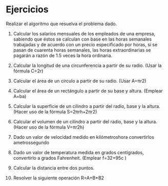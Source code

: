 # Ejercicios
Realizar el algoritmo que resuelva el problema dado.  
1. Calcular los salarios mensuales de los empleados de una empresa, sabiendo que éstos se calculan con base en las horas semanales trabajadas y de acuerdo con un precio especificado por horas, si se pasan de cuarenta horas semanales, las horas extraordinarias se pagarán a razón de 1.5 veces la hora ordinaria.

1. Calcular la longitud de una circunferencia a partir de su radio. (Usar la fórmula C=2r)

1. Calcular el área de un círculo a partir de su radio. (Usar A=πr2)

1. Calcular el área de un rectángulo a partir de su base y altura. (Emplear A=ba)

1. Calcular la superficie de un cilindro a partir del radio, base y la altura. (Hacer uso de la fórmula S=2πrh+2πr2)

1. Calcular el volumen de un cilindro a partir del radio, base y la altura. (Hacer uso de la fórmula V=πr2h)

1. Dado un valor de velocidad medido en kilómetroshora convertirlos ametrossegundo 

1. Dado un valor de temperatura medida en grados centígrados, convertirlo a grados Fahrenheit. (Emplear f=32+95c )
1. Calcular la distancia entre dos puntos.

1. Resolver la siguiente operación R=A+B*B2
